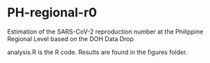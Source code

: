 # PH-regional-r0
Estimation of the SARS-CoV-2 reproduction number at the Philippine Regional Level based on the DOH Data Drop

analysis.R is the R code. Results are found in the figures folder.